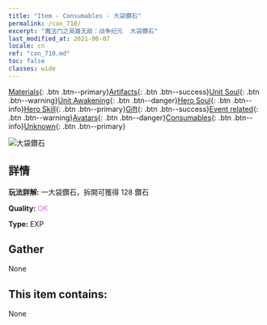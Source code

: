 ```yaml
---
title: "Item - Consumables - 大袋鑽石"
permalink: /con_710/
excerpt: "魔法门之英雄无敌：战争纪元  大袋鑽石"
last_modified_at: 2021-06-07
locale: cn
ref: "con_710.md"
toc: false
classes: wide
---
```

 [Materials](/ItemsCN/){: .btn .btn--primary}[Artifacts](/ItemsCN/Artifacts/){: .btn .btn--success}[Unit Soul](/ItemsCN/UnitSoul/){: .btn .btn--warning}[Unit Awakening](/ItemsCN/UnitAwakening/){: .btn .btn--danger}[Hero Soul](/ItemsCN/HeroSoul/){: .btn .btn--info}[Hero Skill](/ItemsCN/HeroSkill/){: .btn .btn--primary}[Gift](/ItemsCN/Gift/){: .btn .btn--success}[Event related](/ItemsCN/Events/){: .btn .btn--warning}[Avatars](/ItemsCN/Avatars/){: .btn .btn--danger}[Consumables](/ItemsCN/Consumables/){: .btn .btn--info}[Unknown](/ItemsCN/Unknown/){: .btn .btn--primary}

 ![大袋鑽石](/images/t/i_509.png)

## 詳情
 **玩法詳解:** 一大袋鑽石，拆開可獲得 128 鑽石

 **Quality:** <span style="color: #DA70D6">OK</span>

 **Type:** EXP

## Gather

  None

## This item contains:

  None


